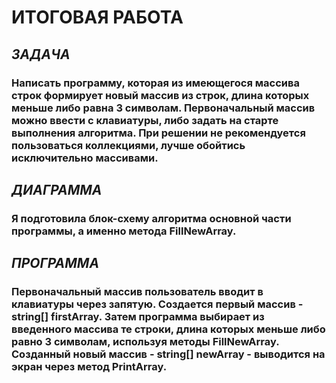 # **ИТОГОВАЯ РАБОТА**

## *ЗАДАЧА*

### Написать программу, которая из имеющегося массива строк формирует новый массив из строк, длина которых меньше либо равна 3 символам. Первоначальный массив можно ввести с клавиатуры, либо задать на старте выполнения алгоритма. При решении не рекомендуется пользоваться коллекциями, лучше обойтись исключительно массивами.

## *ДИАГРАММА*

### Я подготовила блок-схему алгоритма основной части программы, а именно метода FillNewArray. 

## *ПРОГРАММА*
 
### Первоначальный массив пользователь вводит в клавиатуры через запятую. Создается первый массив - string[] firstArray. Затем программа выбирает из введенного массива те строки, длина которых меньше либо равно 3 символам, используя методы FillNewArray. Созданный новый массив - string[] newArray - выводится на экран через метод PrintArray.
